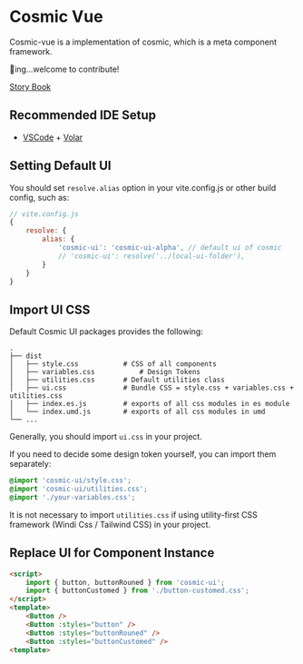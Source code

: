 # Cosmic Vue

Cosmic-vue is a implementation of cosmic, which is a meta component framework.

🚧ing...welcome to contribute!

[Story Book](https://design-to-release.github.io/cosmic-design/vue/)

## Recommended IDE Setup

- [VSCode](https://code.visualstudio.com/) + [Volar](https://marketplace.visualstudio.com/items?itemName=johnsoncodehk.volar)

## Setting Default UI

You should set `resolve.alias` option in your vite.config.js or other build config, such as:

```javascript
// vite.config.js
{
    resolve: {
        alias: {
            'cosmic-ui': 'cosmic-ui-alpha', // default ui of cosmic
            // 'cosmic-ui': resolve('../local-ui-folder'),
        }
    }
}
```

## Import UI CSS

Default Cosmic UI packages provides the following:

    .
    ├── dist
    │   ├── style.css           # CSS of all components
    │   ├── variables.css           # Design Tokens
    │   ├── utilities.css       # Default utilities class
    │   ├── ui.css              # Bundle CSS = style.css + variables.css + utilities.css
    │   ├── index.es.js         # exports of all css modules in es module
    │   └── index.umd.js        # exports of all css modules in umd
    └── ...

Generally, you should import `ui.css` in your project.

If you need to decide some design token yourself, you can import them separately:

```css
@import 'cosmic-ui/style.css';
@import 'cosmic-ui/utilities.css';
@import './your-variables.css';
```

It is not necessary to import `utilities.css` if using utility-first CSS framework (Windi Css / Tailwind CSS) in your project.


## Replace UI for Component Instance

```html
<script>
    import { button, buttonRouned } from 'cosmic-ui';
    import { buttonCustomed } from './button-customed.css';
</script>
<template>
    <Button />
    <Button :styles="button" />
    <Button :styles="buttonRouned" />
    <Button :styles="buttonCustomed" />
<template>
```
